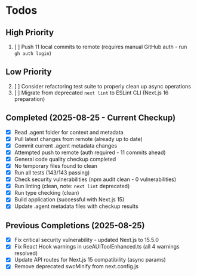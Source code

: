 # Todos

## High Priority
1. [ ] Push 11 local commits to remote (requires manual GitHub auth - run `gh auth login`)

## Low Priority
2. [ ] Consider refactoring test suite to properly clean up async operations
3. [ ] Migrate from deprecated `next lint` to ESLint CLI (Next.js 16 preparation)

## Completed (2025-08-25 - Current Checkup)
- [x] Read .agent folder for context and metadata
- [x] Pull latest changes from remote (already up to date)
- [x] Commit current .agent metadata changes
- [x] Attempted push to remote (auth required - 11 commits ahead)
- [x] General code quality checkup completed
- [x] No temporary files found to clean
- [x] Run all tests (143/143 passing)
- [x] Check security vulnerabilities (npm audit clean - 0 vulnerabilities)
- [x] Run linting (clean, note: `next lint` deprecated)
- [x] Run type checking (clean)
- [x] Build application (successful with Next.js 15)
- [x] Update .agent metadata files with checkup results

## Previous Completions (2025-08-25)
- [x] Fix critical security vulnerability - updated Next.js to 15.5.0
- [x] Fix React Hook warnings in useAUIToolEnhanced.ts (all 4 warnings resolved)
- [x] Update API routes for Next.js 15 compatibility (async params)
- [x] Remove deprecated swcMinify from next.config.js